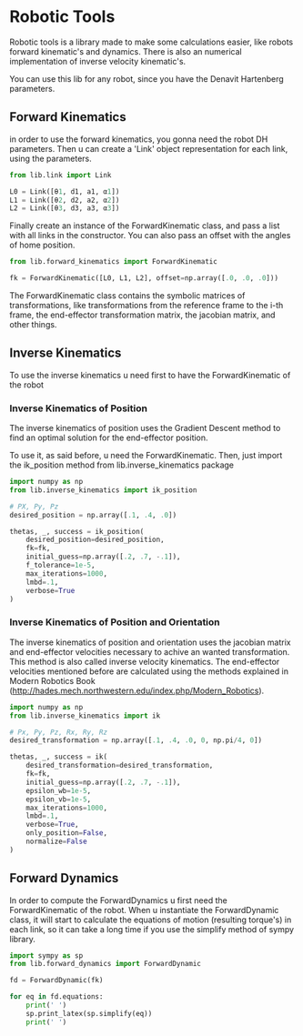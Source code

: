
# Robotic Tools

Robotic tools is a library made to make some calculations easier, like robots forward
kinematic's and dynamics. There is also an numerical implementation of inverse velocity kinematic's.

You can use this lib for any robot, since you have the Denavit Hartenberg parameters.

## Forward Kinematics

in order to use the forward kinematics, you gonna need the robot DH parameters. Then
u can create a 'Link' object representation for each link, using the parameters.

```python
from lib.link import Link

L0 = Link([θ1, d1, a1, α1])
L1 = Link([θ2, d2, a2, α2])
L2 = Link([θ3, d3, a3, α3])
```

Finally create an instance of the ForwardKinematic class, and pass a list with
all links in the constructor. You can also pass an offset with the angles of home position.

```python
from lib.forward_kinematics import ForwardKinematic

fk = ForwardKinematic([L0, L1, L2], offset=np.array([.0, .0, .0]))
```

The ForwardKinematic class contains the symbolic matrices of transformations, like transformations
from the reference frame to the i-th frame, the end-effector transformation matrix, the jacobian matrix, and other things.
## Inverse Kinematics

To use the inverse kinematics u need first to have the ForwardKinematic of the robot

### Inverse Kinematics of Position

The inverse kinematics of position uses the Gradient Descent method to find an optimal solution
for the end-effector position.

To use it, as said before, u need the ForwardKinematic. Then, just import the ik_position
method from lib.inverse_kinematics package

```python
import numpy as np
from lib.inverse_kinematics import ik_position

# PX, Py, Pz
desired_position = np.array([.1, .4, .0])

thetas, _, success = ik_position(
    desired_position=desired_position,
    fk=fk,
    initial_guess=np.array([.2, .7, -.1]),
    f_tolerance=1e-5,
    max_iterations=1000,
    lmbd=.1,
    verbose=True
)
```

### Inverse Kinematics of Position and Orientation

The inverse kinematics of position and orientation uses the jacobian matrix and end-effector velocities
necessary to achive an wanted transformation. This method is also called inverse velocity kinematics. The
end-effector velocities mentioned before are calculated using the methods explained in 
Modern Robotics Book (http://hades.mech.northwestern.edu/index.php/Modern_Robotics).

```python
import numpy as np
from lib.inverse_kinematics import ik

# Px, Py, Pz, Rx, Ry, Rz
desired_transformation = np.array([.1, .4, .0, 0, np.pi/4, 0])

thetas, _, success = ik(
    desired_transformation=desired_transformation,
    fk=fk,
    initial_guess=np.array([.2, .7, -.1]),
    epsilon_wb=1e-5,
    epsilon_vb=1e-5,
    max_iterations=1000,
    lmbd=.1,
    verbose=True,
    only_position=False,
    normalize=False
)
```
## Forward Dynamics

In order to compute the ForwardDynamics u first need the ForwardKinematic of the robot.
When u instantiate the ForwardDynamic class, it will start to calculate the equations of motion (resulting torque's)
in each link, so it can take a long time if you use the simplify method of sympy library.

```python
import sympy as sp
from lib.forward_dynamics import ForwardDynamic

fd = ForwardDynamic(fk)

for eq in fd.equations:
    print(' ')
    sp.print_latex(sp.simplify(eq))
    print(' ')

```
